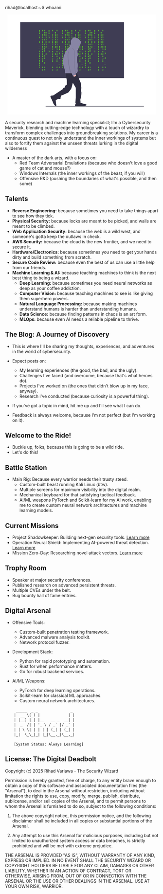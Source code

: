 
rihad@localhost:~$ whoami

<p align="center"><img src="./assets/images/whoami.png" alt=""></p>


A security research and machine learning specialist; I’m a Cybersecurity Maverick, blending cutting-edge technology with a touch of wizardry to transform complex challenges into groundbreaking solutions. My career is a continuous quest to not only understand the inner workings of systems but also to fortify them against the unseen threats lurking in the digital wilderness

* A master of the dark arts, with a focus on:
  * Red Team Adversarial Emulations (because who doesn't love a good game of cat and mouse?)
  * Windows Internals (the inner workings of the beast, if you will)
  * Offensive R&D (pushing the boundaries of what's possible, and then some)

## Talents

* **Reverse Engineering:** because sometimes you need to take things apart to see how they tick.
* **Physical Security:** because locks are meant to be picked, and walls are meant to be climbed.
* **Web Application Security:** because the web is a wild west, and someone's gotta keep the outlaws in check.
* **AWS Security:** because the cloud is the new frontier, and we need to secure it.
* **Hardware/Electronics:** because sometimes you need to get your hands dirty and build something from scratch.
* **Secure Code Review:** because even the best of us can use a little help from our friends.
* **Machine Learning & AI:** because teaching machines to think is the next best thing to being a wizard.
  * **Deep Learning:** because sometimes you need neural networks as deep as your coffee addiction.
  * **Computer Vision:** because teaching machines to see is like giving them superhero powers.
  * **Natural Language Processing:** because making machines understand humans is harder than understanding humans.
  * **Data Science:** because finding patterns in chaos is an art form.
  * **MLOps:** because even AI needs a reliable pipeline to thrive.

## The Blog: A Journey of Discovery

* This is where I'll be sharing my thoughts, experiences, and adventures in the world of cybersecurity.
* Expect posts on:
  * My learning experiences (the good, the bad, and the ugly).
  * Challenges I've faced (and overcome, because that's what heroes do).
  * Projects I've worked on (the ones that didn't blow up in my face, anyway).
  * Research I've conducted (because curiosity is a powerful thing).

* If you've got a topic in mind, hit me up and I'll see what I can do.
* Feedback is always welcome, because I'm not perfect (but I'm working on it).

## Welcome to the Ride!
* Buckle up, folks, because this is going to be a wild ride.
* Let's do this!

## Battle Station
* Main Rig: Because every warrior needs their trusty steed.
  * Custom-built beast running Kali Linux (btw).
  * Multiple screens for maximum visibility into the digital realm.
  * Mechanical keyboard for that satisfying tactical feedback.
  * Ai/ML weapons PyTorch and Scikit-learn for my AI work, enabling me to create custom neural network architectures and machine learning models.

## Current Missions
* Project Shadowkeeper: Building next-gen security tools. [Learn more](#)
* Operation Neural Shield: Implementing AI-powered threat detection. [Learn more](#)
* Mission Zero-Day: Researching novel attack vectors. [Learn more](#)

## Trophy Room
* Speaker at major security conferences.
* Published research on advanced persistent threats.
* Multiple CVEs under the belt.
* Bug bounty hall of fame entries.

## Digital Arsenal
* Offensive Tools:
  * Custom-built penetration testing framework.
  * Advanced malware analysis toolkit.
  * Network protocol fuzzer.

* Development Stack:
  * Python for rapid prototyping and automation.
  * Rust for when performance matters.
  * Go for robust backend services.

* AI/ML Weapons:
  * PyTorch for deep learning operations.
  * Scikit-learn for classical ML approaches.
  * Custom neural network architectures.

```
     _____  _ _               _ 
    |  __ \(_) |             | |
    | |__) |_| |__   __ _  __| |
    |  _  /| | '_ \ / _` |/ _` |
    | | \ \| | | | | (_| | (_| |
    |_|  \_\_|_| |_|\__,_|\__,_|
                    
    [System Status: Always Learning]
```

## License: The Digital Deadbolt
Copyright (c) 2025 Rihad Variawa - The Security Wizard

Permission is hereby granted, free of charge, to any entity brave enough to obtain a copy
of this software and associated documentation files (the "Arsenal"), to deal
in the Arsenal without restriction, including without limitation the rights
to use, copy, modify, merge, publish, distribute, sublicense, and/or sell
copies of the Arsenal, and to permit persons to whom the Arsenal is
furnished to do so, subject to the following conditions:

1. The above copyright notice, this permission notice, and the following disclaimer
   shall be included in all copies or substantial portions of the Arsenal.

2. Any attempt to use this Arsenal for malicious purposes, including but not limited
   to unauthorized system access or data breaches, is strictly prohibited and will
   be met with extreme prejudice.

THE ARSENAL IS PROVIDED "AS IS", WITHOUT WARRANTY OF ANY KIND, EXPRESS OR
IMPLIED. IN NO EVENT SHALL THE SECURITY WIZARD OR COPYRIGHT HOLDERS BE LIABLE
FOR ANY CLAIM, DAMAGES OR OTHER LIABILITY, WHETHER IN AN ACTION OF CONTRACT,
TORT OR OTHERWISE, ARISING FROM, OUT OF OR IN CONNECTION WITH THE ARSENAL
OR THE USE OR OTHER DEALINGS IN THE ARSENAL. USE AT YOUR OWN RISK, WARRIOR.